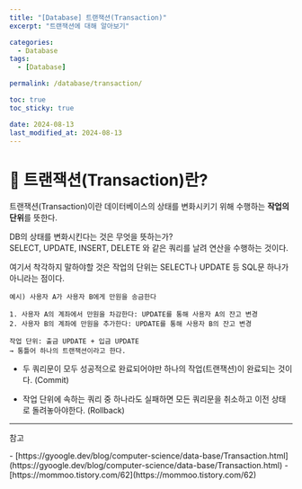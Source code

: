 ```yaml
---
title: "[Database] 트랜잭션(Transaction)"
excerpt: "트랜잭션에 대해 알아보기"

categories:
  - Database
tags:
  - [Database]

permalink: /database/transaction/

toc: true
toc_sticky: true

date: 2024-08-13
last_modified_at: 2024-08-13
---
```

# 🐙 트랜잭션(Transaction)란?
트랜잭션(Transaction)이란 데이터베이스의 상태를 변화시키기 위해 수행하는 **작업의 단위**를 뜻한다.

DB의 상태를 변화시킨다는 것은 무엇을 뜻하는가?  
SELECT, UPDATE, INSERT, DELETE 와 같은 쿼리를 날려 연산을 수행하는 것이다.

여기서 착각하지 말하야할 것은 
작업의 단위는 SELECT나 UPDATE 등 SQL문 하나가 아니라는 점이다.  

```
예시) 사용자 A가 사용자 B에게 만원을 송금한다

1. 사용자 A의 계좌에서 만원을 차감한다: UPDATE를 통해 사용자 A의 잔고 변경
2. 사용자 B의 계좌에 만원을 추가한다: UPDATE를 통해 사용자 B의 잔고 변경

작업 단위: 출금 UPDATE + 입금 UPDATE  
→ 통틀어 하나의 트랜잭션이라고 한다.    
```  
- 두 쿼리문이 모두 성공적으로 완료되어야만 하나의 작업(트랜잭션)이 완료되는 것이다. (Commit)

- 작업 단위에 속하는 쿼리 중 하나라도 실패하면 모든 쿼리문을 취소하고 이전 상태로 돌려놓아야한다. (Rollback)


---

<p class="ref">참고</p>
- [https://gyoogle.dev/blog/computer-science/data-base/Transaction.html](https://gyoogle.dev/blog/computer-science/data-base/Transaction.html)
- [https://mommoo.tistory.com/62](https://mommoo.tistory.com/62)

